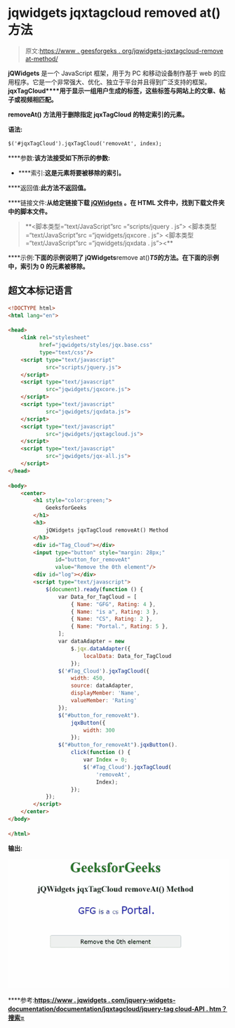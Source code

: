 # jqwidgets jqxtagcloud removed at()方法

> 原文:[https://www . geesforgeks . org/jqwidgets-jqxtagcloud-remove at-method/](https://www.geeksforgeeks.org/jqwidgets-jqxtagcloud-removeat-method/)

**jQWidgets** 是一个 JavaScript 框架，用于为 PC 和移动设备制作基于 web 的应用程序。它是一个非常强大、优化、独立于平台并且得到广泛支持的框架。**jqxTagCloud****用于显示一组用户生成的标签，这些标签与网站上的文章、帖子或视频相匹配。**

****removeAt()** 方法用于删除指定 jqxTagCloud 的特定索引的元素。**

****语法:****

```html
$('#jqxTagCloud').jqxTagCloud('removeAt', index);
```

****参数:**该方法接受如下所示的参数:**

*   ****索引:**这是元素将要被移除的索引。**

****返回值:**此方法不返回值。**

****链接文件:**从给定链接下载 [jQWidgets](https://www.jqwidgets.com/download/) 。在 HTML 文件中，找到下载文件夹中的脚本文件。**

> <link rel="”stylesheet”" href="”jqwidgets/styles/jqx.base.css”" type="”text/css”"> **<脚本类型=“text/JavaScript”src =“scripts/jquery . js”></脚本>
> <脚本类型=“text/JavaScript”src =“jqwidgets/jqxcore . js”></脚本>
> <脚本类型=“text/JavaScript”src =“jqwidgets/jqxdata . js”><**

****示例:**下面的示例说明了 jQWidgets**remove at()***T5*的方法。在下面的示例中，索引为 0 的元素被移除。**

## **超文本标记语言**

```html
<!DOCTYPE html>
<html lang="en">

<head>
    <link rel="stylesheet" 
          href="jqwidgets/styles/jqx.base.css" 
          type="text/css"/>
    <script type="text/javascript" 
            src="scripts/jquery.js">
    </script>
    <script type="text/javascript" 
            src="jqwidgets/jqxcore.js">
    </script>
    <script type="text/javascript" 
            src="jqwidgets/jqxdata.js">
    </script>
    <script type="text/javascript" 
            src="jqwidgets/jqxtagcloud.js">
    </script>
    <script type="text/javascript" 
            src="jqwidgets/jqx-all.js">
    </script>
</head>

<body>
    <center>
        <h1 style="color:green;">
            GeeksforGeeks
        </h1>
        <h3>
            jQWidgets jqxTagCloud removeAt() Method
        </h3>
        <div id="Tag_Cloud"></div>
        <input type="button" style="margin: 28px;" 
               id="button_for_removeAt" 
               value="Remove the 0th element"/>
        <div id="log"></div>
        <script type="text/javascript">
            $(document).ready(function () {
                var Data_for_TagCloud = [
                    { Name: "GFG", Rating: 4 },
                    { Name: "is a", Rating: 3 },
                    { Name: "CS", Rating: 2 },
                    { Name: "Portal.", Rating: 5 },
                ];
                var dataAdapter = new
                    $.jqx.dataAdapter({
                        localData: Data_for_TagCloud
                    });
                $('#Tag_Cloud').jqxTagCloud({
                    width: 450,
                    source: dataAdapter,
                    displayMember: 'Name',
                    valueMember: 'Rating'
                });
                $("#button_for_removeAt").
                    jqxButton({
                        width: 300
                    });
                $("#button_for_removeAt").jqxButton().
                    click(function () {
                        var Index = 0;
                        $('#Tag_Cloud').jqxTagCloud(
                            'removeAt',
                            Index);
                    });
            });
        </script>
    </center>
</body>

</html>
```

****输出:****

**![](img/609a5862dc9a2eea35e5855e814142fe.png)**

****参考:**[https://www . jqwidgets . com/jquery-widgets-documentation/documentation/jqxtagcloud/jquery-tag cloud-API . htm？搜索=](https://www.jqwidgets.com/jquery-widgets-documentation/documentation/jqxtagcloud/jquery-tagcloud-api.htm?search=)**